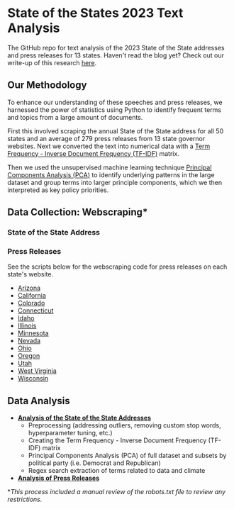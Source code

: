 # State of the States 2023 Text Analysis
The GitHub repo for text analysis of the 2023 State of the State addresses and press releases for 13 states. Haven't read the blog yet? Check out our write-up of this research [here](). 


## Our Methodology
To enhance our understanding of these speeches and press releases, we harnessed the power of statistics using Python to identify frequent terms and topics from a large amount of documents. 

First this involved scraping the annual State of the State address for all 50 states and an average of 279 press releases from 13 state governor websites. Next we converted the text into numerical data with a [Term Frequency - Inverse Document Frequency (TF-IDF)](https://www.learndatasci.com/glossary/tf-idf-term-frequency-inverse-document-frequency/) matrix. 

Then we used the unsupervised machine learning technique [Principal Components Analysis (PCA)](https://builtin.com/data-science/step-step-explanation-principal-component-analysis) to identify underlying patterns in the large dataset and group terms into larger principle components, which we then interpreted as key policy priorities. 

## Data Collection: Webscraping\*

###  State of the State Address

### Press Releases
See the scripts below for the webscraping code for press releases on each state's website. 
- [Arizona](https://github.com/beeckcenter/state_of_the_states_2023/blob/main/01_data_collection/scraping_press_releases/arizona_scraping_public.ipynb)
- [California](https://github.com/beeckcenter/state_of_the_states_2023/blob/main/01_data_collection/scraping_press_releases/california_scraping_public.ipynb)
- [Colorado](https://github.com/beeckcenter/state_of_the_states_2023/blob/main/01_data_collection/scraping_press_releases/colorado_scraping_public.ipynb)
- [Connecticut](https://github.com/beeckcenter/state_of_the_states_2023/blob/main/01_data_collection/scraping_press_releases/connecticut_scraping_public.ipynb)
- [Idaho](https://github.com/beeckcenter/state_of_the_states_2023/blob/main/01_data_collection/scraping_press_releases/idaho_scraping_public.ipynb)
- [Illinois](https://github.com/beeckcenter/state_of_the_states_2023/blob/main/01_data_collection/scraping_press_releases/illinois_scraping_public.ipynb)
- [Minnesota](https://github.com/beeckcenter/state_of_the_states_2023/blob/main/01_data_collection/scraping_press_releases/minnesota_scraping_public.ipynb)
- [Nevada](https://github.com/beeckcenter/state_of_the_states_2023/blob/main/01_data_collection/scraping_press_releases/nevada_scraping_public.ipynb)
- [Ohio](https://github.com/beeckcenter/state_of_the_states_2023/blob/main/01_data_collection/scraping_press_releases/ohio_scraping_public.ipynb)
- [Oregon](https://github.com/beeckcenter/state_of_the_states_2023/blob/main/01_data_collection/scraping_press_releases/oregon_scraping_public.ipynb)
- [Utah](https://github.com/beeckcenter/state_of_the_states_2023/blob/main/01_data_collection/scraping_press_releases/utah_scraping_public.ipynb)
- [West Virginia](https://github.com/beeckcenter/state_of_the_states_2023/blob/main/01_data_collection/scraping_press_releases/west_virginia_scraping_public.ipynb)
- [Wisconsin](https://github.com/beeckcenter/state_of_the_states_2023/blob/main/01_data_collection/scraping_press_releases/wisconsin_scraping_public.ipynb)

## Data Analysis

- **[Analysis of the State of the State Addresses](https://github.com/beeckcenter/state_of_the_states_2023/blob/main/02_data_analysis/02_analysis_sos.ipynb)** <br>
    <ul>
      <li> Preprocessing (addressing outliers, removing custom stop words, hyperparameter tuning, etc.) </li>
      <li> Creating the Term Frequency - Inverse Document Frequency (TF-IDF) matrix </li>
      <li> Principal Components Analysis (PCA) of full dataset and subsets by political party (i.e. Democrat and Republican) </li>
      <li> Regex search extraction of terms related to data and climate </li></ul>
- **[Analysis of Press Releases](https://github.com/beeckcenter/state_of_the_states_2023/blob/main/02_data_analysis/02_analysis_press_releases.ipynb)**

\**This process included a manual review of the robots.txt file to review any restrictions.*

